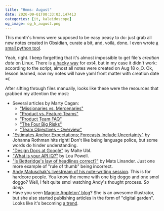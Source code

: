 ```yaml
---
title: "Hmms: August"
date: 2020-09-01T00:33:03.147413
categories: [it, kaleidoscope]
og_image: og_h_august.png
---
```


This month's hmms were supposed to be easy peasy to do: just grab all new notes created in Obsidian, curate a bit, and, voilà, done. I even wrote [a small python tool](https://pypi.org/project/obsidian-progress-report/).
 
Yeah, right. I keep forgetting that it's almost impossible to get file's *creation date* on Linux. There is [a hacky way](https://unix.stackexchange.com/a/131347) for ext4, but in my case it didn't work: according to the script, almost all notes were created on Aug 18 o_O. Ok, lesson learned, now my notes will have yaml front matter with creation date =(

After sifting through files manually, looks like these were the resources that grabbed my attention the most:


- Several articles by Marty Cagan:
    - ["Missionaries vs. Mercenaries"](https://svpg.com/missionaries-vs-mercenaries/)
    - ["Product vs. Feature Teams"](https://svpg.com/product-vs-feature-teams/)
    - ["Product Team FAQ"](https://svpg.com/product-team-faq/)
    - ["The Four Big Risks"](https://svpg.com/four-big-risks/)
    - ["Team Objectives – Overview"](https://svpg.com/team-objectives-overview/)
- ["Estimates Anchor Expectations; Forecasts Include Uncertainty"](https://www.jrothman.com/mpd/2020/07/estimates-anchor-expectations-forecasts-include-uncertainty/) by Johanna Rothman hits right! Don't like being language police, but some words do hinder understanding.
- ["Design Docs at Google"](https://www.industrialempathy.com/posts/design-docs-at-google/) by Malte Ubl.
- ["What is your API IQ?"](https://pkglobal.com/blog/2020/06/api-interface-quadrant/) by Lou Powell.
- ["Is Betteridge's law of headlines correct?"](http://calmerthanyouare.org/2015/03/19/betteridges-law.html) by Mats Linander. Just one more example of "rule of thumb" being incorrect. 
- [Andy Matuschak's livestream of his note-writing session](https://www.youtube.com/watch?v=DGcs4tyey18). This is for hardcore people. You know the meme with one big doggo and one smol doggo? Well, I felt quite smol watching Andy's thought process. *So deep.*
- Have you seen [Maggie Appleton' blog](https://maggieappleton.com/)? She is an awesome illustrator, but she also started publishing articles in the form of "digital garden". Looks like it's becoming [a trend](https://www.christopherbiscardi.com/what-is-a-digital-garden).